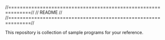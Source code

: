 //==============================================================//
// README
//                                         
//==============================================================//

This repository is collection of sample programs for your reference.
